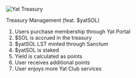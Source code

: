 ![Yat Treasury](https://github.com/user-attachments/assets/1fc2fdd3-4fa6-4909-9627-7bed2708c3e6)

Treasury Management (feat. $yatSOL)

1. Users purchase membership through Yat Portal
2. $SOL is accrued in the treasury
3. $yatSOL LST minted through Sanctum
4. $yatSOL is staked
5. Yield is calculated as points
6. User receives additional points 
7. User enjoys more Yat Club services
